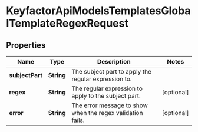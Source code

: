 

# KeyfactorApiModelsTemplatesGlobalTemplateRegexRequest


## Properties

| Name | Type | Description | Notes |
|------------ | ------------- | ------------- | -------------|
|**subjectPart** | **String** | The subject part to apply the regular expression to. |  |
|**regex** | **String** | The regular expression to apply to the subject part. |  [optional] |
|**error** | **String** | The error message to show when the regex validation fails. |  [optional] |



